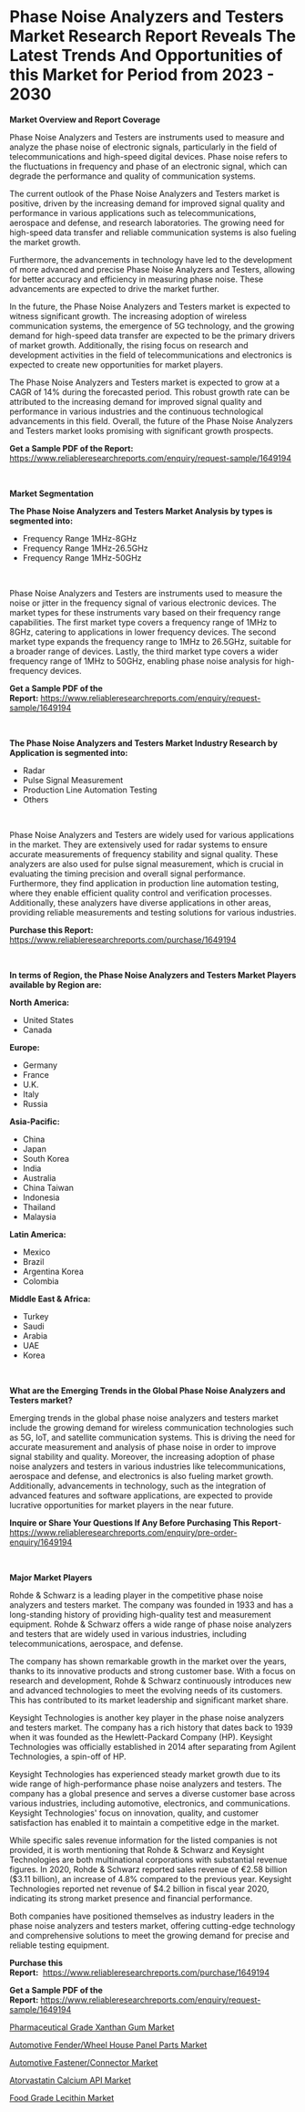 <p><h1>Phase Noise Analyzers and Testers Market Research Report Reveals The Latest Trends And Opportunities of this Market for Period from 2023 - 2030</h1></p><p><strong>Market Overview and Report Coverage</strong></p>
<p><p>Phase Noise Analyzers and Testers are instruments used to measure and analyze the phase noise of electronic signals, particularly in the field of telecommunications and high-speed digital devices. Phase noise refers to the fluctuations in frequency and phase of an electronic signal, which can degrade the performance and quality of communication systems.</p><p>The current outlook of the Phase Noise Analyzers and Testers market is positive, driven by the increasing demand for improved signal quality and performance in various applications such as telecommunications, aerospace and defense, and research laboratories. The growing need for high-speed data transfer and reliable communication systems is also fueling the market growth.</p><p>Furthermore, the advancements in technology have led to the development of more advanced and precise Phase Noise Analyzers and Testers, allowing for better accuracy and efficiency in measuring phase noise. These advancements are expected to drive the market further.</p><p>In the future, the Phase Noise Analyzers and Testers market is expected to witness significant growth. The increasing adoption of wireless communication systems, the emergence of 5G technology, and the growing demand for high-speed data transfer are expected to be the primary drivers of market growth. Additionally, the rising focus on research and development activities in the field of telecommunications and electronics is expected to create new opportunities for market players.</p><p>The Phase Noise Analyzers and Testers market is expected to grow at a CAGR of 14% during the forecasted period. This robust growth rate can be attributed to the increasing demand for improved signal quality and performance in various industries and the continuous technological advancements in this field. Overall, the future of the Phase Noise Analyzers and Testers market looks promising with significant growth prospects.</p></p>
<p><strong>Get a Sample PDF of the Report:</strong> <a href="https://www.reliableresearchreports.com/enquiry/request-sample/1649194">https://www.reliableresearchreports.com/enquiry/request-sample/1649194</a></p>
<p>&nbsp;</p>
<p><strong>Market Segmentation</strong></p>
<p><strong>The Phase Noise Analyzers and Testers Market Analysis by types is segmented into:</strong></p>
<p><ul><li>Frequency Range 1MHz-8GHz</li><li>Frequency Range 1MHz-26.5GHz</li><li>Frequency Range 1MHz-50GHz</li></ul></p>
<p>&nbsp;</p>
<p><p>Phase Noise Analyzers and Testers are instruments used to measure the noise or jitter in the frequency signal of various electronic devices. The market types for these instruments vary based on their frequency range capabilities. The first market type covers a frequency range of 1MHz to 8GHz, catering to applications in lower frequency devices. The second market type expands the frequency range to 1MHz to 26.5GHz, suitable for a broader range of devices. Lastly, the third market type covers a wider frequency range of 1MHz to 50GHz, enabling phase noise analysis for high-frequency devices.</p></p>
<p><strong>Get a Sample PDF of the Report:</strong>&nbsp;<a href="https://www.reliableresearchreports.com/enquiry/request-sample/1649194">https://www.reliableresearchreports.com/enquiry/request-sample/1649194</a></p>
<p>&nbsp;</p>
<p><strong>The Phase Noise Analyzers and Testers Market Industry Research by Application is segmented into:</strong></p>
<p><ul><li>Radar</li><li>Pulse Signal Measurement</li><li>Production Line Automation Testing</li><li>Others</li></ul></p>
<p>&nbsp;</p>
<p><p>Phase Noise Analyzers and Testers are widely used for various applications in the market. They are extensively used for radar systems to ensure accurate measurements of frequency stability and signal quality. These analyzers are also used for pulse signal measurement, which is crucial in evaluating the timing precision and overall signal performance. Furthermore, they find application in production line automation testing, where they enable efficient quality control and verification processes. Additionally, these analyzers have diverse applications in other areas, providing reliable measurements and testing solutions for various industries.</p></p>
<p><strong>Purchase this Report:</strong>&nbsp; <a href="https://www.reliableresearchreports.com/purchase/1649194">https://www.reliableresearchreports.com/purchase/1649194</a></p>
<p>&nbsp;</p>
<p><strong>In terms of Region, the Phase Noise Analyzers and Testers Market Players available by Region are:</strong></p>
<p>
    <p> <strong> North America: </strong>
        <ul>
            <li>United States</li>
            <li>Canada</li>
        </ul>
        </p> 
    <p> <strong> Europe: </strong>
        <ul>
            <li>Germany</li>
            <li>France</li>
            <li>U.K.</li>
            <li>Italy</li>
            <li>Russia</li>
        </ul>
        </p> 
    <p> <strong> Asia-Pacific: </strong>
        <ul>
            <li>China</li>
            <li>Japan</li>
            <li>South Korea</li>
            <li>India</li>
            <li>Australia</li>
            <li>China Taiwan</li>
            <li>Indonesia</li>
            <li>Thailand</li>
            <li>Malaysia</li>
        </ul>
        </p> 
    <p> <strong> Latin America: </strong>
        <ul>
            <li>Mexico</li>
            <li>Brazil</li>
            <li>Argentina Korea</li>
            <li>Colombia</li>
        </ul>
        </p> 
    <p> <strong> Middle East & Africa: </strong>
        <ul>
            <li>Turkey</li>
            <li>Saudi</li>
            <li>Arabia</li>
            <li>UAE</li>
            <li>Korea</li>
        </ul>
    </p>
    </p>
<p>&nbsp;</p>
<p><strong>What are the Emerging Trends in the Global Phase Noise Analyzers and Testers market?</strong></p>
<p><p>Emerging trends in the global phase noise analyzers and testers market include the growing demand for wireless communication technologies such as 5G, IoT, and satellite communication systems. This is driving the need for accurate measurement and analysis of phase noise in order to improve signal stability and quality. Moreover, the increasing adoption of phase noise analyzers and testers in various industries like telecommunications, aerospace and defense, and electronics is also fueling market growth. Additionally, advancements in technology, such as the integration of advanced features and software applications, are expected to provide lucrative opportunities for market players in the near future.</p></p>
<p><strong>Inquire or Share Your Questions If Any Before Purchasing This Report</strong>- <a href="https://www.reliableresearchreports.com/enquiry/pre-order-enquiry/1649194">https://www.reliableresearchreports.com/enquiry/pre-order-enquiry/1649194</a></p>
<p>&nbsp;</p>
<p><strong>Major Market Players</strong></p>
<p><p>Rohde & Schwarz is a leading player in the competitive phase noise analyzers and testers market. The company was founded in 1933 and has a long-standing history of providing high-quality test and measurement equipment. Rohde & Schwarz offers a wide range of phase noise analyzers and testers that are widely used in various industries, including telecommunications, aerospace, and defense.</p><p>The company has shown remarkable growth in the market over the years, thanks to its innovative products and strong customer base. With a focus on research and development, Rohde & Schwarz continuously introduces new and advanced technologies to meet the evolving needs of its customers. This has contributed to its market leadership and significant market share.</p><p>Keysight Technologies is another key player in the phase noise analyzers and testers market. The company has a rich history that dates back to 1939 when it was founded as the Hewlett-Packard Company (HP). Keysight Technologies was officially established in 2014 after separating from Agilent Technologies, a spin-off of HP.</p><p>Keysight Technologies has experienced steady market growth due to its wide range of high-performance phase noise analyzers and testers. The company has a global presence and serves a diverse customer base across various industries, including automotive, electronics, and communications. Keysight Technologies' focus on innovation, quality, and customer satisfaction has enabled it to maintain a competitive edge in the market.</p><p>While specific sales revenue information for the listed companies is not provided, it is worth mentioning that Rohde & Schwarz and Keysight Technologies are both multinational corporations with substantial revenue figures. In 2020, Rohde & Schwarz reported sales revenue of €2.58 billion ($3.11 billion), an increase of 4.8% compared to the previous year. Keysight Technologies reported net revenue of $4.2 billion in fiscal year 2020, indicating its strong market presence and financial performance.</p><p>Both companies have positioned themselves as industry leaders in the phase noise analyzers and testers market, offering cutting-edge technology and comprehensive solutions to meet the growing demand for precise and reliable testing equipment.</p></p>
<p><strong>Purchase this Report:</strong>&nbsp;&nbsp;<a href="https://www.reliableresearchreports.com/purchase/1649194">https://www.reliableresearchreports.com/purchase/1649194</a></p>
<p></p>
<p><strong>Get a Sample PDF of the Report:</strong>&nbsp;<a href="https://www.reliableresearchreports.com/enquiry/request-sample/1649194">https://www.reliableresearchreports.com/enquiry/request-sample/1649194</a></p>
<p><p><a href="https://github.com/dringals/Market-Research-Report-List-1/blob/main/pharmaceutical-grade-xanthan-gum-market.md">Pharmaceutical Grade Xanthan Gum Market</a></p><p><a href="https://medium.com/@kaelapaucek/automotive-fender-wheel-house-panel-parts-market-trends-and-market-analysis-forecasted-for-period-958186f769ed">Automotive Fender/Wheel House Panel Parts Market</a></p><p><a href="https://medium.com/@enostillman2023/automotive-fastener-connector-market-the-key-to-successful-business-strategy-forecast-till-2030-d830055557b3">Automotive Fastener/Connector Market</a></p><p><a href="https://www.linkedin.com/pulse/atorvastatin-calcium-api-market-insights-players-forecast/">Atorvastatin Calcium API Market</a></p><p><a href="https://github.com/tamvrosiya/Market-Research-Report-List-1/blob/main/food-grade-lecithin-market.md">Food Grade Lecithin Market</a></p></p>
